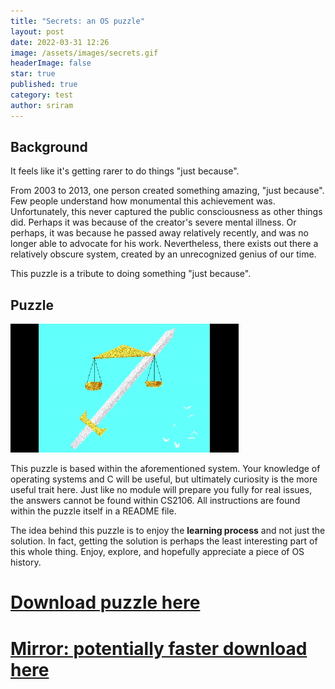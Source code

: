 ```yaml
---
title: "Secrets: an OS puzzle"
layout: post
date: 2022-03-31 12:26
image: /assets/images/secrets.gif
headerImage: false
star: true
published: true
category: test
author: sriram
---
```


## Background

It feels like it's getting rarer to do things "just because".

From 2003 to 2013, one person created something amazing, "just because". Few people understand how monumental this achievement was. Unfortunately, this never captured the public consciousness as other things did. Perhaps it was because of the creator's severe mental illness. Or perhaps, it was because he passed away relatively recently, and was no longer able to advocate for his work. Nevertheless, there exists out there a relatively obscure system, created by an unrecognized genius of our time.

This puzzle is a tribute to doing something "just because".

## Puzzle

![Secrets](/assets/images/secrets.gif)

This puzzle is based within the aforementioned system. Your knowledge of operating systems and C will be useful, but ultimately curiosity is the more useful trait here. Just like no module will prepare you fully for real issues, the answers cannot be found within CS2106. All instructions are found within the puzzle itself in a README file.

The idea behind this puzzle is to enjoy the **learning process** and not just the solution. In fact, getting the solution is perhaps the least interesting part of this whole thing. Enjoy, explore, and hopefully appreciate a piece of OS history.

# [Download puzzle here](/assets/secrets.ova)

# **[Mirror: potentially faster download here](https://drive.google.com/file/d/1b19pfygF1Ibaj5FxiY9JJeSiLQ1JukOW/view?usp=sharing)**
